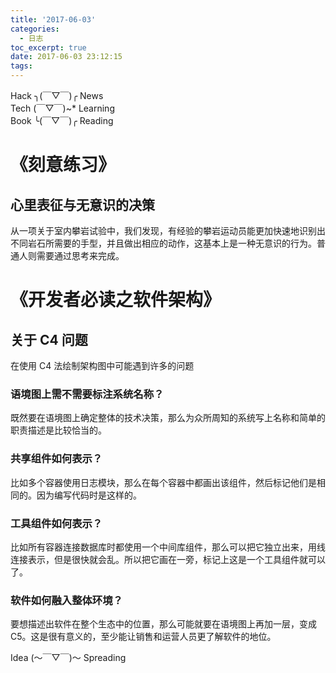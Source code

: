 ```yaml
---
title: '2017-06-03'
categories:
  - 日志
toc_excerpt: true
date: 2017-06-03 23:12:15
tags:
---
```


<div class="hr-sect">Hack ╮(￣▽￣)╭ News</div>



<div class="hr-sect">Tech (￣▽￣)~* Learning</div>



<div class="hr-sect">Book ╰(￣▽￣)╭ Reading</div>

# 《刻意练习》
## 心里表征与无意识的决策
从一项关于室内攀岩试验中，我们发现，有经验的攀岩运动员能更加快速地识别出不同岩石所需要的手型，并且做出相应的动作，这基本上是一种无意识的行为。普通人则需要通过思考来完成。

# 《开发者必读之软件架构》
## 关于 C4 问题
在使用 C4 法绘制架构图中可能遇到许多的问题

### 语境图上需不需要标注系统名称？
既然要在语境图上确定整体的技术决策，那么为众所周知的系统写上名称和简单的职责描述是比较恰当的。

### 共享组件如何表示？
比如多个容器使用日志模块，那么在每个容器中都画出该组件，然后标记他们是相同的。因为编写代码时是这样的。

### 工具组件如何表示？
比如所有容器连接数据库时都使用一个中间库组件，那么可以把它独立出来，用线连接表示，但是很快就会乱。所以把它画在一旁，标记上这是一个工具组件就可以了。

### 软件如何融入整体环境？
要想描述出软件在整个生态中的位置，那么可能就要在语境图上再加一层，变成 C5。这是很有意义的，至少能让销售和运营人员更了解软件的地位。


<div class="hr-sect">Idea (～￣▽￣)～ Spreading</div>
